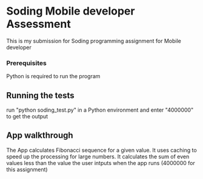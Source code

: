 # Soding Mobile developer Assessment

This is my submission for Soding programming assignment for Mobile developer

### Prerequisites

Python is required to run the program

## Running the tests

run "python soding_test.py" in a Python environment and enter "4000000" to get the output

## App walkthrough

The App calculates Fibonacci sequence for a given value. It uses caching to speed up the 
processing for large numbers. It calculates the sum of even values less than the value the 
user intputs when the app runs (4000000 for this assignment)